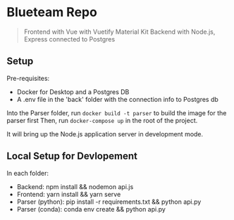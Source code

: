 # Blueteam Repo

> Frontend with Vue with Vuetify Material Kit
> Backend with Node.js, Express connected to Postgres

## Setup

Pre-requisites:

- Docker for Desktop and a Postgres DB
- A .env file in the 'back' folder with the connection info to Postgres db

Into the Parser folder, run `docker build -t parser` to build the image for the parser first
Then, run `docker-compose up` in the root of the project.

It will bring up the Node.js application server in development mode.

## Local Setup for Devlopement

In each folder:
- Backend: npm install && nodemon api.js
- Frontend: yarn install && yarn serve
- Parser (python): pip install -r requirements.txt && python api.py
- Parser (conda): conda env create && python api.py